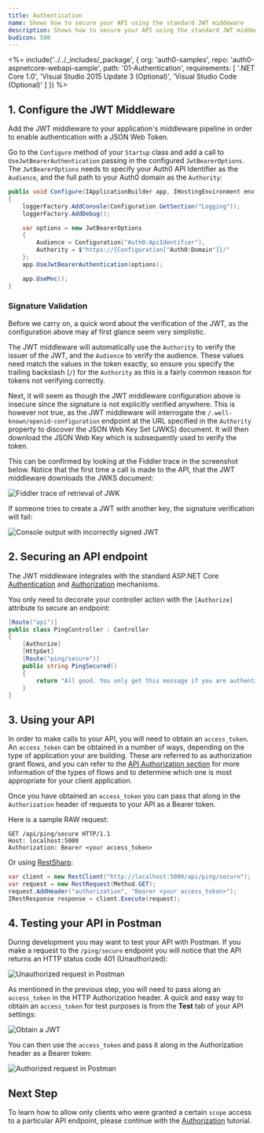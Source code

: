 ```yaml
---
title: Authentication
name: Shows how to secure your API using the standard JWT middeware
description: Shows how to secure your API using the standard JWT middeware.
budicon: 500
---
```


<%= include('../../_includes/_package', {
  org: 'auth0-samples',
  repo: 'auth0-aspnetcore-webapi-sample',
  path: '01-Authentication',
  requirements: [
    '.NET Core 1.0',
    'Visual Studio 2015 Update 3 (Optional)',
    'Visual Studio Code (Optional)'
  ]
}) %>

## 1. Configure the JWT Middleware

Add the JWT middleware to your application's middleware pipeline in order to enable authentication with a JSON Web Token.

Go to the `Configure` method of your `Startup` class and add a call to `UseJwtBearerAuthentication` passing in the configured `JwtBearerOptions`. The `JwtBearerOptions` needs to specify your Auth0 API Identifier as the `Audience`, and the full path to your Auth0 domain as the `Authority`:

```csharp
public void Configure(IApplicationBuilder app, IHostingEnvironment env, ILoggerFactory loggerFactory)
{
    loggerFactory.AddConsole(Configuration.GetSection("Logging"));
    loggerFactory.AddDebug();

    var options = new JwtBearerOptions
    {
        Audience = Configuration["Auth0:ApiIdentifier"],
        Authority = $"https://{Configuration["Auth0:Domain"]}/"
    };
    app.UseJwtBearerAuthentication(options);

    app.UseMvc();
}
```

### Signature Validation

Before we carry on, a quick word about the verification of the JWT, as the configuration above may af first glance seem very simplistic.

The JWT middleware will automatically use the `Authority` to verify the issuer of the JWT, and the `Audience` to verify the audience. These values need match the values in the token exactly, so ensure you specify the trailing backslash (`/`) for the `Authority` as this is a fairly common reason for tokens not verifying correctly.

Next, it will seem as though the JWT middleware configuration above is insecure since the signature is not explicitly verified anywhere. This is however not true, as the JWT middleware will interrogate the `/.well-known/openid-configuration` endpoint at the URL specified in the `Authority` property to discover the JSON Web Key Set (JWKS) document. It will then download the JSON Web Key which is subsequently used to verify the token.

This can be confirmed by looking at the Fiddler trace in the screenshot below. Notice that the first time a call is made to the API, that the JWT middleware downloads the JWKS document:

![Fiddler trace of retrieval of JWK](/media/articles/server-apis/aspnet-core-webapi/fiddler.png)

If someone tries to create a JWT with another key, the signature verification will fail:

![Console output with incorrectly signed JWT](/media/articles/server-apis/aspnet-core-webapi/console-output.png)

## 2. Securing an API endpoint

The JWT middleware integrates with the standard ASP.NET Core [Authentication](https://docs.microsoft.com/en-us/aspnet/core/security/authentication/) and [Authorization](https://docs.microsoft.com/en-us/aspnet/core/security/authorization/) mechanisms.

You only need to decorate your controller action with the `[Authorize]` attribute to secure an endpoint:

```csharp
[Route("api")]
public class PingController : Controller
{
    [Authorize]
    [HttpGet]
    [Route("ping/secure")]
    public string PingSecured()
    {
        return "All good. You only get this message if you are authenticated.";
    }
}
```

## 3. Using your API

In order to make calls to your API, you will need to obtain an `access_token`. An `access_token` can be obtained in a number of ways, depending on the type of application your are building. These are referred to as authorization grant flows, and you can refer to the [API Authorization section](/api-auth) for more information of the types of flows and to determine which one is most appropriate for your client application.

Once you have obtained an `access_token` you can pass that along in the `Authorization` header of requests to your API as a Bearer token.

Here is a sample RAW request:

```text
GET /api/ping/secure HTTP/1.1
Host: localhost:5000
Authorization: Bearer <your access_token>
```

Or using [RestSharp](http://restsharp.org/):

```csharp
var client = new RestClient("http://localhost:5000/api/ping/secure");
var request = new RestRequest(Method.GET);
request.AddHeader("authorization", "Bearer <your access_token>");
IRestResponse response = client.Execute(request);
```

## 4. Testing your API in Postman

During development you may want to test your API with Postman. If you make a request to the `/ping/secure` endpoint you will notice that the API returns an HTTP status code 401 (Unauthorized):

![Unauthorized request in Postman](/media/articles/server-apis/aspnet-core-webapi/postman-not-authorized.png)

As mentioned in the previous step, you will need to pass along an `access_token` in the HTTP Authorization header. A quick and easy way to obtain an `access_token` for test purposes is from the __Test__ tab of your API settings: 

![Obtain a JWT](/media/articles/server-apis/aspnet-core-webapi/request-access-token.png)

You can then use the `access_token` and pass it along in the Authorization header as a Bearer token:

![Authorized request in Postman](/media/articles/server-apis/aspnet-core-webapi/postman-authorized.png)

## Next Step

To learn how to allow only clients who were granted a certain `scope` access to a particular API endpoint, please continue with the [Authorization](/quickstart/backend/aspnet-core-webapi/02-authorization) tutorial.
